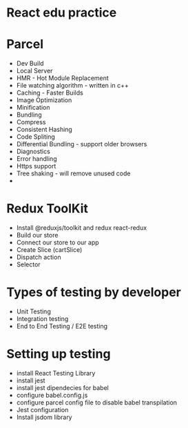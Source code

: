 # React edu practice

# Parcel
- Dev Build
- Local Server
- HMR - Hot Module Replacement
- File watching algorithm - written in c++
- Caching - Faster Builds
- Image Optimization
- Minification
- Bundling
- Compress
- Consistent Hashing
- Code Spliting
- Differential Bundling - support older browsers
- Diagnostics
- Error handling
- Https support
- Tree shaking - will remove unused code
-


# Redux ToolKit
- Install @reduxjs/toolkit and redux react-redux
- Build our store
- Connect our store to our app
- Create Slice (cartSlice)
- Dispatch action
- Selector


# Types of testing by developer
- Unit Testing
- Integration testing
- End to End Testing / E2E testing


# Setting up testing
- install React Testing Library
- install jest
- install jest dipendecies for babel
- configure babel.config.js
- configure parcel config file to disable babel transpilation 
- Jest configuration
- Install jsdom library